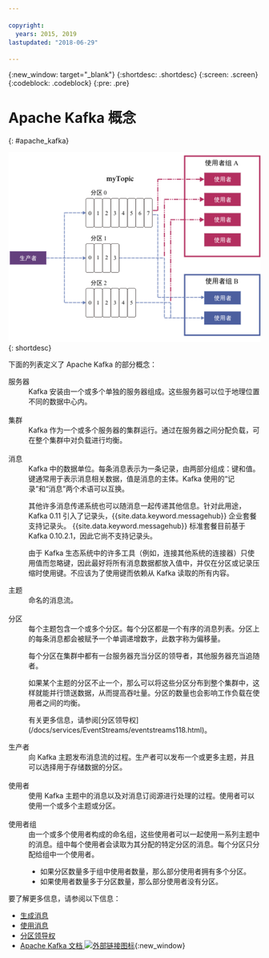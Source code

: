 ```yaml
---

copyright:
  years: 2015, 2019
lastupdated: "2018-06-29"

---
```


{:new_window: target="_blank"}
{:shortdesc: .shortdesc}
{:screen: .screen}
{:codeblock: .codeblock}
{:pre: .pre}

# Apache Kafka 概念
{: #apache_kafka}

![Kafka 体系结构图。](kafka_overview.png "显示 Kafka 体系结构的图。生产者通过三个分区向 Kafka 主题馈入消息，然后由使用者订阅该消息。")
{: shortdesc}

下面的列表定义了 Apache Kafka 的部分概念：

<dl>
<dt>服务器</dt>
<dd>Kafka 安装由一个或多个单独的服务器组成。这些服务器可以位于地理位置不同的数据中心内。
</dd>
<br/>
<dt>集群</dt>
<dd>Kafka 作为一个或多个服务器的集群运行。通过在服务器之间分配负载，可在整个集群中对负载进行均衡。</dd>
<br/>
<dt>消息</dt>
<dd>Kafka 中的数据单位。每条消息表示为一条记录，由两部分组成：键和值。键通常用于表示消息相关数据，值是消息的主体。Kafka 使用的“记录”和“消息”两个术语可以互换。 

<p>其他许多消息传递系统也可以随消息一起传递其他信息。针对此用途，Kafka 0.11 引入了记录头，{{site.data.keyword.messagehub}} 企业套餐支持记录头。
{{site.data.keyword.messagehub}} 标准套餐目前基于 Kafka 0.10.2.1，因此它尚不支持记录头。</p> 

<p>由于 Kafka 生态系统中的许多工具（例如，连接其他系统的连接器）只使用值而忽略键，因此最好将所有消息数据都放入值中，并仅在分区或记录压缩时使用键。不应该为了使用键而依赖从 Kafka 读取的所有内容。</p>   </dd>
<dt>主题</dt>
<dd>命名的消息流。</dd>
<br/>
<dt>分区</dt>
<dd>每个主题包含一个或多个分区。每个分区都是一个有序的消息列表。分区上的每条消息都会被赋予一个单调递增数字，此数字称为偏移量。<p>每个分区在集群中都有一台服务器充当分区的领导者，其他服务器充当追随者。<p>
<p>如果某个主题的分区不止一个，那么可以将这些分区分布到整个集群中，这样就能并行馈送数据，从而提高吞吐量。分区的数量也会影响工作负载在使用者之间的均衡。</p>
<p>有关更多信息，请参阅[分区领导权](/docs/services/EventStreams/eventstreams118.html)。</dd>
<dt>生产者</dt>
<dd>向 Kafka 主题发布消息流的过程。生产者可以发布一个或更多主题，并且可以选择用于存储数据的分区。<br/></dd>
<br/>
<dt>使用者</dt>
<dd>使用 Kafka 主题中的消息以及对消息订阅源进行处理的过程。使用者可以使用一个或多个主题或分区。</dd>
<br/>
<dt>使用者组</dt>
<dd>由一个或多个使用者构成的命名组，这些使用者可以一起使用一系列主题中的消息。组中每个使用者会读取为其分配的特定分区的消息。每个分区只分配给组中一个使用者。<ul>
<li>如果分区数量多于组中使用者数量，那么部分使用者拥有多个分区。</li>
<li>如果使用者数量多于分区数量，那么部分使用者没有分区。</li>
</ul>
</dd>
</dl>

要了解更多信息，请参阅以下信息：
- [生成消息](/docs/services/EventStreams/eventstreams112.html)
- [使用消息](/docs/services/EventStreams/eventstreams114.html) 
- [分区领导权](/docs/services/EventStreams/eventstreams118.html) 
- [Apache Kafka 文档 ![外部链接图标](../../icons/launch-glyph.svg "外部链接图标")](http://kafka.apache.org/documentation.html){:new_window} 


<!-- 27/06/18 Karen: removing - suggestion from James

## {{site.data.keyword.messagehub}} plans
{{site.data.keyword.messagehub}} is available as two different plans depending on your requirements: Standard and Enterprise.

* Choose the Standard plan if you want event ingest and distribution capabilities, where you pay for what you use and share infrastructure with others.
* Choose the Enterprise plan if data isolation, guaranteed performance, and increased retention are important considerations. 

For more information, see [Choosing your plan](/docs/services/EventStreams/eventstreams085.html).
-->



